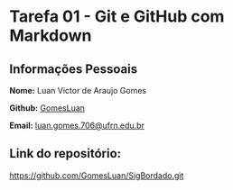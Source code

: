# Tarefa 01 - Git e GitHub com Markdown

## Informações Pessoais

**Nome:** Luan Victor de Araujo Gomes

**Github:** [GomesLuan](https://github.com/GomesLuan)

**Email:** luan.gomes.706@ufrn.edu.br

## Link do repositório:

https://github.com/GomesLuan/SigBordado.git
